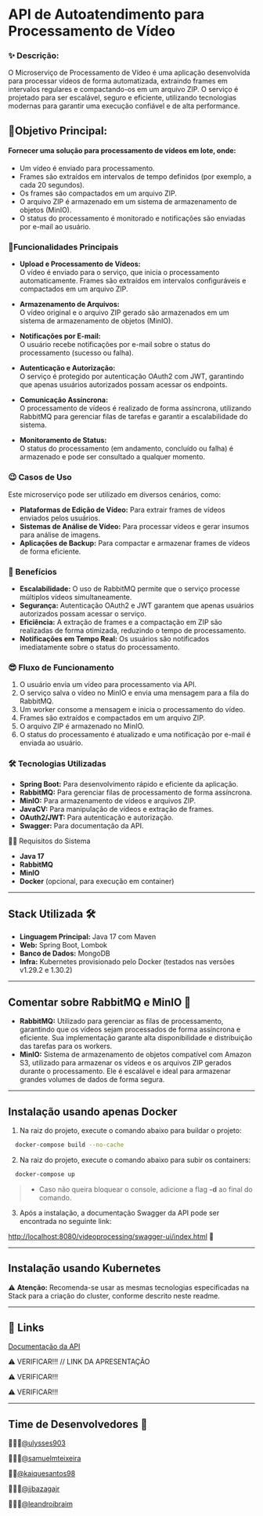 
# API de Autoatendimento para Processamento de Vídeo

### ✨ Descrição:
O Microserviço de Processamento de Vídeo é uma aplicação desenvolvida para processar vídeos de forma automatizada, extraindo frames em intervalos regulares e compactando-os em um arquivo ZIP. O serviço é projetado para ser escalável, seguro e eficiente, utilizando tecnologias modernas para garantir uma execução confiável e de alta performance.

## 🚀Objetivo Principal:
#### Fornecer uma solução para processamento de vídeos em lote, onde:
- Um vídeo é enviado para processamento.
- Frames são extraídos em intervalos de tempo definidos (por exemplo, a cada 20 segundos).
- Os frames são compactados em um arquivo ZIP.
- O arquivo ZIP é armazenado em um sistema de armazenamento de objetos (MinIO).
- O status do processamento é monitorado e notificações são enviadas por e-mail ao usuário.

### 👋Funcionalidades Principais

- **Upload e Processamento de Vídeos:**  
  O vídeo é enviado para o serviço, que inicia o processamento automaticamente. Frames são extraídos em intervalos configuráveis e compactados em um arquivo ZIP.

- **Armazenamento de Arquivos:**  
  O vídeo original e o arquivo ZIP gerado são armazenados em um sistema de armazenamento de objetos (MinIO).

- **Notificações por E-mail:**  
  O usuário recebe notificações por e-mail sobre o status do processamento (sucesso ou falha).

- **Autenticação e Autorização:**  
  O serviço é protegido por autenticação OAuth2 com JWT, garantindo que apenas usuários autorizados possam acessar os endpoints.

- **Comunicação Assíncrona:**  
  O processamento de vídeos é realizado de forma assíncrona, utilizando RabbitMQ para gerenciar filas de tarefas e garantir a escalabilidade do sistema.

- **Monitoramento de Status:**  
  O status do processamento (em andamento, concluído ou falha) é armazenado e pode ser consultado a qualquer momento.

### 😉 Casos de Uso
Este microserviço pode ser utilizado em diversos cenários, como:
- **Plataformas de Edição de Vídeo:** Para extrair frames de vídeos enviados pelos usuários.
- **Sistemas de Análise de Vídeo:** Para processar vídeos e gerar insumos para análise de imagens.
- **Aplicações de Backup:** Para compactar e armazenar frames de vídeos de forma eficiente.

### 🤌 Benefícios
- **Escalabilidade:** O uso de RabbitMQ permite que o serviço processe múltiplos vídeos simultaneamente.
- **Segurança:** Autenticação OAuth2 e JWT garantem que apenas usuários autorizados possam acessar o serviço.
- **Eficiência:** A extração de frames e a compactação em ZIP são realizadas de forma otimizada, reduzindo o tempo de processamento.
- **Notificações em Tempo Real:** Os usuários são notificados imediatamente sobre o status do processamento.

### 😎 Fluxo de Funcionamento
1. O usuário envia um vídeo para processamento via API.
2. O serviço salva o vídeo no MinIO e envia uma mensagem para a fila do RabbitMQ.
3. Um worker consome a mensagem e inicia o processamento do vídeo.
4. Frames são extraídos e compactados em um arquivo ZIP.
5. O arquivo ZIP é armazenado no MinIO.
6. O status do processamento é atualizado e uma notificação por e-mail é enviada ao usuário.

### 🛠 Tecnologias Utilizadas
- **Spring Boot:** Para desenvolvimento rápido e eficiente da aplicação.
- **RabbitMQ:** Para gerenciar filas de processamento de forma assíncrona.
- **MinIO:** Para armazenamento de vídeos e arquivos ZIP.
- **JavaCV:** Para manipulação de vídeos e extração de frames.
- **OAuth2/JWT:** Para autenticação e autorização.
- **Swagger:** Para documentação da API.

👨‍💻 Requisitos do Sistema
- **Java 17**
- **RabbitMQ**
- **MinIO**
- **Docker** (opcional, para execução em container)

---

## Stack Utilizada 🛠
- **Linguagem Principal:** Java 17 com Maven
- **Web:** Spring Boot, Lombok
- **Banco de Dados:** MongoDB
- **Infra:** Kubernetes provisionado pelo Docker (testados nas versões v1.29.2 e 1.30.2)

---

## Comentar sobre RabbitMQ e MinIO 🤔
- **RabbitMQ:** Utilizado para gerenciar as filas de processamento, garantindo que os vídeos sejam processados de forma assíncrona e eficiente. Sua implementação garante alta disponibilidade e distribuição das tarefas para os workers.
- **MinIO:** Sistema de armazenamento de objetos compatível com Amazon S3, utilizado para armazenar os vídeos e os arquivos ZIP gerados durante o processamento. Ele é escalável e ideal para armazenar grandes volumes de dados de forma segura.

---

## Instalação usando apenas Docker

1. Na raiz do projeto, execute o comando abaixo para buildar o projeto:

```bash
  docker-compose build --no-cache
```

2. Na raiz do projeto, execute o comando abaixo para subir os containers:

```bash
  docker-compose up
```
>* Caso não queira bloquear o console, adicione a flag **-d** ao final do comando.

3. Após a instalação, a documentação Swagger da API pode ser encontrada no seguinte link:

[http://localhost:8080/videoprocessing/swagger-ui/index.html](http://localhost:8080/videoprocessing/swagger-ui/index.html) 🔗

---

## Instalação usando Kubernetes

⚠️ **Atenção:** Recomenda-se usar as mesmas tecnologias especificadas na Stack para a criação do cluster, conforme descrito neste readme.

---

## 🔗 Links
[Documentação da API](http://localhost:8080/videoprocessing/swagger-ui/index.html)

⚠️ VERIFICAR!!! // LINK DA APRESENTAÇÃO

⚠️ VERIFICAR!!!

⚠️ VERIFICAR!!!



---

## Time de Desenvolvedores 🔗
🧑🏽‍💻[@ulysses903](https://github.com/ulysses903)

🧑🏾‍💻[@samuelmteixeira](https://www.github.com/samuelmteixeira)

👩‍💻[@kaiquesantos98](https://www.github.com/KaiqueSantos98)

🧑🏽‍💻[@jjbazagajr](https://www.github.com/jjbazagajr)

🧑🏻‍💻[@leandroibraim](https://www.github.com/leandroibraim) 
